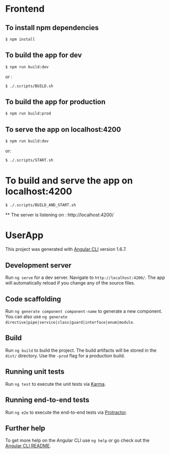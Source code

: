 # Frontend

## To install npm dependencies
```bash
$ npm install
```

## To build the app for dev
```bash
$ npm run build:dev
```
or :
```bash
$ ./.scripts/BUILD.sh
```

## To build the app for production
```bash
$ npm run build:prod
```

## To serve the app on localhost:4200
```bash
$ npm run build:dev
```
or: 
```bash
$ ./.scripts/START.sh
```

# To build and serve the app on localhost:4200
```bash
$ ./.scripts/BUILD_AND_START.sh
```

** The server is listening on : http://localhost:4200/


# UserApp

This project was generated with [Angular CLI](https://github.com/angular/angular-cli) version 1.6.7.

## Development server

Run `ng serve` for a dev server. Navigate to `http://localhost:4200/`. The app will automatically reload if you change any of the source files.

## Code scaffolding

Run `ng generate component component-name` to generate a new component. You can also use `ng generate directive|pipe|service|class|guard|interface|enum|module`.

## Build

Run `ng build` to build the project. The build artifacts will be stored in the `dist/` directory. Use the `-prod` flag for a production build.

## Running unit tests

Run `ng test` to execute the unit tests via [Karma](https://karma-runner.github.io).

## Running end-to-end tests

Run `ng e2e` to execute the end-to-end tests via [Protractor](http://www.protractortest.org/).

## Further help

To get more help on the Angular CLI use `ng help` or go check out the [Angular CLI README](https://github.com/angular/angular-cli/blob/master/README.md).
